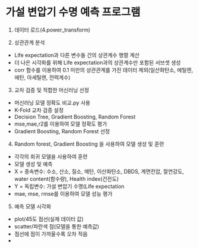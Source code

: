 # 가설 변압기 수명 예측 프로그램

1. 데이터 로드(4.power_transform)

2. 상관관계 분석
- Life expectation과 다른 변수들 간의 상관계수 행렬 계산
- 더 나은 시각화를 위해 Life expectation과의 상관계수만 포함된 서브셋 생성
- corr 함수를 이용하여 0.1 미만의 상관관계를 가진 데이터 제외(일산화탄소, 에틸렌, 에탄, 아세틸렌, 전력계수)
3. 교차 검증 및 적합한 머신러닝 선정
- 머신러닝 모델 정확도 비교.py 사용
- K-Fold 교차 검증 설정
- Decision Tree, Gradient Boosting, Random Forest
- mse,mae,r2를 이용하여 모델 정확도 평가
- Gradient Boosting, Random Forest 선정
4. Random forest, Gradient Boosting 을 사용하여 모델 생성 및 훈련
- 각각의 회귀 모델을 사용하여 훈련
- 모델 생성 및 예측
- X = 종속변수: 수소, 산소, 질소, 메탄, 이산화탄소, DBDS, 계면전압, 절연강도, water content(함수량), Health index(건전도)
- Y = 독립변수: 가설 변압기 수명(Life expectation
- mae, mse, rmse를 이용하여 모델 성능 평가
5. 예측 모델 시각화
- plot/45도 점선(실제 데이터 값)
- scatter/파란색 점(모델을 통한 예측값)
- 점선에 점이 가까울수록 오차 적음
- 